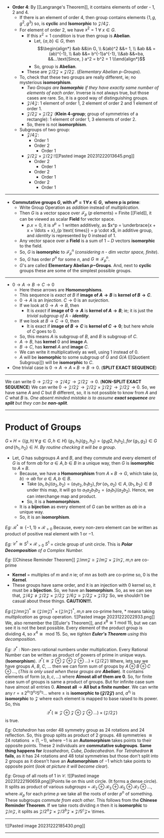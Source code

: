 - **Order 4**: By [[Langrange's Theorem]], it contains elements of order - $1$, $2$ and $4$.
	- If there is an element of order $4$, then group contains elements $\{1, g, g^2, g^3\}$ so, is **cyclic** and **Isomorphic** to $\mathcal{Z}/4\mathcal{Z}$.
	- For element of order 2, we have $x^2 = 1$ $\forall$ $x \in G$.
		- If this $x^2 = 1$ condition is true then group is **Abelian**.
			- Let, $\{a, b\} \in G$, then $$\begin{align*} &ab &&\in G, \\ &(ab)^2 &&= 1, \\ &ab && =(ab)^{-1}, \\ &ab &&= b^{-1}a^{-1}, \\&ab &&=ba, &&...\text{Since, } a^2 = b^2 = 1  \\\end{align*}$$
			- So, group is **Abelian**.
		- These are $\mathcal{Z}/2\mathcal{Z} \times \mathcal{Z}/2\mathcal{Z}$. (*Elementary Abelian p-Groups*).
	- To, check that these two groups are really different, ie; no mysterious **isomorphism**.
		- *Two Groups are **Isomorphic** if they have exactly same number of elements of each order*. Inverse is not always true, but those cases are rare. So, it is a good way of distinguishing groups.
		- $\mathcal{Z}/4\mathcal{Z}$: $1$ element of order $1$, $2$ element of order $2$ and $1$ element of order $1$.
		- $\mathcal{Z}/2\mathcal{Z} \times \mathcal{Z}/2\mathcal{Z}$ (**Klein $4$-group**; group of symmetries of a rectangle): $1$ element of order $1$, $3$ elements of order $2$.
		- So, there is not **isomorphism**.
	- Subgroups of two group:
		- $\mathcal{Z}/4\mathcal{Z}$:
			- Order $1$
			- Order $2$
				- Order $1$
		- $\mathcal{Z}/2\mathcal{Z} \times \mathcal{Z}/2\mathcal{Z}$:![[Pasted image 20231222013645.png]]
			- Order $2$
				- Order $1$
			- Order $2$
				- Order $1$
			- Order $2$
				- Order $1$
***
- **Commutative groups $G$, with $x^p = 1 \,\forall\, x \in G, \text{ where p is prime}$**:
	- Write Group Operation as *addition* instead of *multiplication*.
	- Then $G$ is a vector space over $\mathcal{F}_p$ ($p$ elements) = Finite [[Field]], it can be viewed as scalar **Field** for vector space.
		- $p.x = 0$, it is $x^p = 1$ written additively, as $x^p = \underbrace{x + x + \ldots + x}_{p \text{ times}} = p \cdot x$, in additive group, and *identity* is represented by $0$ instead of $1$.
	- Any vector space over a **Field** is a sum of $1-D$ vectors **isomorphic** to the field.
	- So, $G$ is **isomorphic** to $\mathcal{F}_p^n$ (*considering $n$ - dim vector space, finite*).
	- So, $G$ has order $p^n$ for some $n$, and $G \cong \mathcal{F}_p^n$.
	- $G$'s are called **Elementary Abelian $p-$Groups**. And, next to **cyclic** groups these are some of the simplest possible groups.
***
- $0 \to A \to B \to C \to 0$
	- Here these arrows are **Homomorphisms**.
	- This sequence is *exact at $B$* if **image of $A \to B$** is **kernel of $B \to C$**.
	- $0 \to A$ is an *Injection*. $C \to 0$ is an *surjection*.
	- If we look at $0 \to A \to B$, then
		- It is *exact* if **image of $0 \to A$** is **kernel of $A \to B$**; ie; it is just the *trivial subgroup of $A$ - **identity***.
	- If we look at $B \to C \to 0$, then
		- It is exact if **image of $B \to C$** is **kernel of $C \to 0$**; but here whole of $C$ goes to $0$.
	- So, this means $A$ is subgroup of $B$, and $B$ is subgroup of $C$.
	- $A \to B$, has **kernel** $0$ and **image** $A$.
	- $B \to C$, has **kernel** $A$ and **image** $C$.
	- We can write it multiplicatively as well, using $1$ instead of $0$.
	- $A$ will be **isomorphic** to some subgroup of $G$ and $G/A$ ([[Quotient Subgroup]]) will be **isomorphic** to $C$.
- One trivial case is $0 \to A \to A \times B \to B \to 0$. (**SPLIT EXACT SEQUENCE**)
***
We can write $0 \to \mathcal{Z}/2\mathcal{Z} \to \mathcal{Z}/4\mathcal{Z} \to \mathcal{Z}/2\mathcal{Z} \to 0$. (**NON-SPLIT EXACT SEQUENCE**)
We can write $0 \to \mathcal{Z}/2\mathcal{Z} \to \mathcal{Z}/2\mathcal{Z} \times \mathcal{Z}/2\mathcal{Z} \to \mathcal{Z}/2\mathcal{Z} \to 0$.
So, we have same $A$ and $C$ but $B$ different, so, it is not possible to know from $A$ and $C$ what $B$ is.
*One absent minded mistake is to assume **exact sequence** are **split** but they can be **non-split***.
***
# Product of Groups

$G \times H = \{(g,h) \, \forall \, g \in G, h \in H\}$
$(g_1, h_1)(g_2, h_2) = (g_1g2, h_1h_2), \, for \, \{g_1, g_2\} \in G \,and\, \{h_1, h_2\} \in H$.
*By routine checking it will be a group*.

- Let, $G$ has subgroups $A$ and $B$, and they commute and every element of $G$ is of form $ab$ for $a \in A, b \in B$ in a unique way, then $G$ is **isomorphic** to $A \times B$.
	- Because, we have a **Homomorphism** from $A\times B \to G$, which take $(a, b) \to ab$ for $a \in A, b\in B$.
		- Take $(a_1, b_1)(a_2, b_2) = (a_1a_2, b_1b_2), \, for \, \{a_1, a_2\} \in A, \{b_1, b_2\} \in B$ under this map, it will go to $a_1a_2b_1b_2 = (a_1b_1)(a_2b_2)$. Hence, we can interchange map and product.
		- So, it is a **homomorphism**.
	- It is a **bijection** as every element of $G$ can be written as $ab$ in a unique way.
	- So, it is an **isomorphism**.

*Eg:* $\mathcal{R}^* \cong \{-1, 1\} \times \mathcal{R}_{>0}$
Because, every non-zero element can be written as product of positive real element with $1$ or $-1$.

*Eg:* $\mathcal{C}^* \cong S^1 \times \mathcal{R}_{>0}$
$S^1$ = circle group of unit circle.
This is ***Polar Decomposition** of a Complex Number.*

*Eg:* [[Chinese Reminder Theorem]]
$\mathcal{Z}/mn\mathcal{Z} \cong \mathcal{Z}/m\mathcal{Z} \times \mathcal{Z}/n\mathcal{Z}$, $m$,$n$ are co-prime
- **Kernel** = multiples of $m$ and $n$ ie; of $mn$ as both are co-prime so, $0$ is the **Kernel**.
- These groups have same order, and it is an injection with $0$ kernel so, it must be a **bijection**. So, we have an **Isomorphism**.
So, as we can see that,
$\mathcal{Z}/4\mathcal{Z} \ncong \mathcal{Z}/2\mathcal{Z} \times \mathcal{Z}/2\mathcal{Z}$
$\mathcal{Z}/6\mathcal{Z} \cong \mathcal{Z}/2\mathcal{Z} \times \mathcal{Z}/3\mathcal{Z}$
So, we shouldn't be casual about these things. **CAUTION!!!.**

*Eg*:$(\mathcal{Z}/mn\mathcal{Z})^* \cong (\mathcal{Z}/m\mathcal{Z})^* \times (\mathcal{Z}/n\mathcal{Z})^*$, $m$,$n$ are co-prime
here, * means taking *multiplication* as group operation.
![[Pasted image 20231222022933.png]]
We, also remember the [[Euler's Theorem]], and $x^8 \cong 1 \text{ mod }15$, but we can see it is not the best possible. Every element of the product group is dividing $4$, so $x^4 \cong \text{ mod } 15$.
So, we *tighten **Euler's Theorem** using this decomposition*.

*Eg:* $\mathcal{Q}^*$ : Non-zero rational numbers under multiplication.
Every Rational Number can be written as product of powers of prime in unique ways. (**Isomorphism**).
$\mathcal{Q}^* (\cong \mathcal{Z} \oplus \mathcal{Z} \oplus \mathcal{Z} \oplus \dots) \times (\mathcal{Z}/2\mathcal{Z})$
Where, lets say we have groups $A$, $B$, $C$, ... then we can form sum of groups by $A \oplus B \oplus C \oplus \dots$, (*This is only used when these groups are **Abelian***). It contains elements of form $(a, b, c, \dots)$ where **Almost all of them are 0**. So, for finite case sum of groups is same a product of groups. But for infinite case sum have almost all entries $0$.
**Almost all** -> **All but a finite number**.
We can write any $r = \pm\, 2^{n_1}3^{n_2}5^{n_3}\dots$ where $\pm$ is **isomorphic to $(\mathcal{Z}/2\mathcal{Z})$**
and, $a^{n_i}$ is **isomorphic** to $\mathcal{Z}$ where each element is mapped to base raised to its power.
So, this $$\mathcal{Q}^* (\cong \mathcal{Z} \oplus \mathcal{Z} \oplus \mathcal{Z} \oplus \dots) \times (\mathcal{Z}/2\mathcal{Z})$$is true.

*Eg:* *Octahedron* has order $48$ symmetry group as $24$ rotations and $24$ reflection. So, this group splits as product of $2$ groups.
$48 \text{ symmetries } \cong 24 \text{ rotations } \times (1, -1)$, where $-1$ is an **Automorphism** takes points to their opposite points.
These $2$ individuals are **commutative subgroups**.
**Same thing happens for** *Icosahedron, Cube, Dodecahedron*.
For *Tetrahedron* **it fails**, as it has $24$ rotations and $48$ total symmetries but those don't split into $2$ groups as it doesn't have an **Automorphism** of $-1$ which take points to opposite point (*look at picture it will become clear*).

*Eg*: Group of all roots of $1$ in $\mathcal{C}$.
![[Pasted image 20231222190659.png]]Points lie on this unit circle. (It forms a dense circle). It splits as product of various *subgroups* = $\mathcal{R}_2 \oplus \mathcal{R}_3 \oplus \mathcal{R}_5 \oplus \mathcal{R}_7 \oplus \dots$, where $\mathcal{R}_p$ for each prime $p$ we take all the roots of order $p^n$ of something. These subgroups *commute from each other*. This follows from the **Chinese Reminder Theorem**.
If we take roots dividing $n$ then it is **isomorphic** to $\mathcal{Z}/n\mathcal{Z}$, it splits as $\mathcal{Z}/2^a\mathcal{Z} \times \mathcal{Z}/3^b\mathcal{Z} \times \mathcal{Z}/5^c\mathcal{Z} \times$ \times.

***
![[Pasted image 20231222185430.png]]
***





